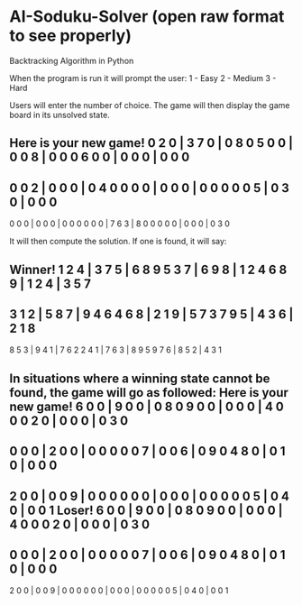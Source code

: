 # AI-Soduku-Solver (open raw format to see properly)
Backtracking Algorithm in Python

When the program is run it will prompt the user:
1 - Easy
2 - Medium
3 - Hard

Users will enter the number of choice. 
The game will then display the game board in its unsolved state.

Here is your new game!
  0 2 0 | 3 7 0 | 0 8 0
  5 0 0 | 0 0 8 | 0 0 0
  6 0 0 | 0 0 0 | 0 0 0
-------------------------
  0 0 2 | 0 0 0 | 0 4 0
  0 0 0 | 0 0 0 | 0 0 0
  0 0 5 | 0 3 0 | 0 0 0
-------------------------
  0 0 0 | 0 0 0 | 0 0 0
  0 0 0 | 7 6 3 | 8 0 0
  0 0 0 | 0 0 0 | 0 3 0
  
It will then compute the solution. If one is found, it will say:

Winner!
  1 2 4 | 3 7 5 | 6 8 9
  5 3 7 | 6 9 8 | 1 2 4
  6 8 9 | 1 2 4 | 3 5 7
-------------------------
  3 1 2 | 5 8 7 | 9 4 6
  4 6 8 | 2 1 9 | 5 7 3
  7 9 5 | 4 3 6 | 2 1 8
-------------------------
  8 5 3 | 9 4 1 | 7 6 2
  2 4 1 | 7 6 3 | 8 9 5
  9 7 6 | 8 5 2 | 4 3 1

In situations where a winning state cannot be found, the game will go as followed:
Here is your new game!
  6 0 0 | 9 0 0 | 0 8 0
  9 0 0 | 0 0 0 | 4 0 0
  0 2 0 | 0 0 0 | 0 3 0
-------------------------
  0 0 0 | 2 0 0 | 0 0 0
  0 0 7 | 0 0 6 | 0 9 0
  4 8 0 | 0 1 0 | 0 0 0
-------------------------
  2 0 0 | 0 0 9 | 0 0 0
  0 0 0 | 0 0 0 | 0 0 0
  0 0 5 | 0 4 0 | 0 0 1
Loser!
  6 0 0 | 9 0 0 | 0 8 0
  9 0 0 | 0 0 0 | 4 0 0
  0 2 0 | 0 0 0 | 0 3 0
-------------------------
  0 0 0 | 2 0 0 | 0 0 0
  0 0 7 | 0 0 6 | 0 9 0
  4 8 0 | 0 1 0 | 0 0 0
-------------------------
  2 0 0 | 0 0 9 | 0 0 0
  0 0 0 | 0 0 0 | 0 0 0
  0 0 5 | 0 4 0 | 0 0 1
